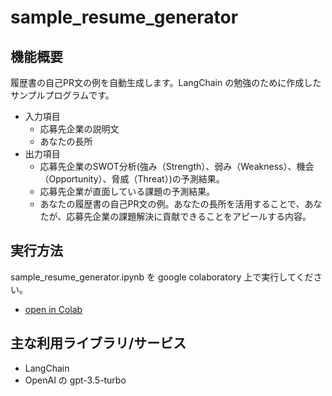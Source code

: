 # sample_resume_generator

## 機能概要

履歴書の自己PR文の例を自動生成します。LangChain の勉強のために作成したサンプルプログラムです。
- 入力項目
  - 応募先企業の説明文
  - あなたの長所
- 出力項目
  - 応募先企業のSWOT分析(強み（Strength）、弱み（Weakness）、機会（Opportunity）、脅威（Threat）)の予測結果。
  - 応募先企業が直面している課題の予測結果。
  - あなたの履歴書の自己PR文の例。あなたの長所を活用することで、あなたが、応募先企業の課題解決に貢献できることをアピールする内容。

## 実行方法

sample_resume_generator.ipynb を google colaboratory 上で実行してください。
- [open in Colab](https://colab.research.google.com/github/kagiya00/sample_resume_generator/blob/main/sample_resume_generator.ipynb)

## 主な利用ライブラリ/サービス

- LangChain
- OpenAI の gpt-3.5-turbo
